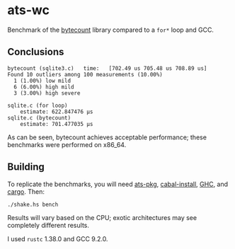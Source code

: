 # ats-wc

Benchmark of the [bytecount](https://docs.rs/bytecount/) library compared to
a `for*` loop and GCC.

## Conclusions

```
bytecount (sqlite3.c)   time:   [702.49 us 705.48 us 708.89 us]
Found 10 outliers among 100 measurements (10.00%)
  1 (1.00%) low mild
  6 (6.00%) high mild
  3 (3.00%) high severe

sqlite.c (for loop)
    estimate: 622.847476 μs
sqlite.c (bytecount)
    estimate: 701.477035 μs
```

As can be seen, bytecount achieves acceptable performance; these
benchmarks were performed on x86\_64.

## Building

To replicate the benchmarks, you will need
[ats-pkg](http://hackage.haskell.org/package/ats-pkg),
[cabal-install](https://www.haskell.org/cabal/download.html),
[GHC](https://www.haskell.org/ghc/download.html), and [cargo](https://rustup.rs/). Then:

```
./shake.hs bench
```

Results will vary based on the CPU; exotic architectures may see
completely different results.

I used `rustc` 1.38.0 and GCC 9.2.0.
